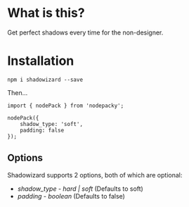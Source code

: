 # What is this?

Get perfect shadows every time for the non-designer.

# Installation

`npm i shadowizard --save`

Then...

```
import { nodePack } from 'nodepacky';

nodePack({
    shadow_type: 'soft',
    padding: false
});
```

## Options

Shadowizard supports 2 options, both of which are optional:

* *shadow_type* - _hard | soft_ (Defaults to soft)
* *padding* - _boolean_ (Defaults to false)
